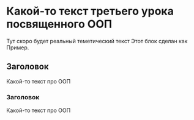 # Какой-то текст третьего урока посвященного ООП

Тут скоро будет реальный теметический текст
Этот блок сделан как 
Пример.


## Заголовок

Какой-то текст про ООП

### Заголовок
Какой-то текст про ООП
